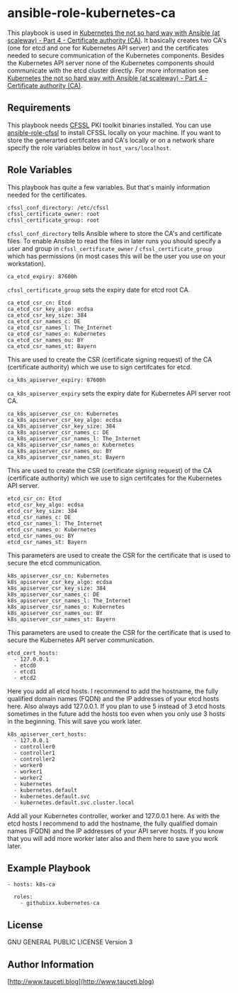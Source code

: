 ansible-role-kubernetes-ca
==========================

This playbook is used in [Kubernetes the not so hard way with Ansible (at scaleway) - Part 4 - Certificate authority (CA)](https://www.tauceti.blog/post/kubernetes-the-not-so-hard-way-with-ansible-at-scaleway-part-4/). It basically creates two CA's (one for etcd and one for Kubernetes API server) and the certificates needed to secure communication of the Kubernetes components. Besides the Kubernetes API server none of the Kubernetes components should communicate with the etcd cluster directly. For more information see [Kubernetes the not so hard way with Ansible (at scaleway) - Part 4 - Certificate authority (CA)](https://www.tauceti.blog/post/kubernetes-the-not-so-hard-way-with-ansible-at-scaleway-part-4/).

Requirements
------------

This playbook needs [CFSSL](https://github.com/cloudflare/cfssl) PKI toolkit binaries installed. You can use [ansible-role-cfssl](https://github.com/githubixx/ansible-role-cfssl) to install CFSSL locally on your machine. If you want to store the generarted certifcates and CA's locally or on a network share specify the role variables below in `host_vars/localhost`.

Role Variables
--------------

This playbook has quite a few variables. But that's mainly information needed for the certificates.

```
cfssl_conf_directory: /etc/cfssl
cfssl_certificate_owner: root
cfssl_certificate_group: root
```

`cfssl_conf_directory` tells Ansible where to store the CA's and certificate files. To enable Ansible to read the files in later runs you should specify a user and group in `cfssl_certificate_owner` / `cfssl_certificate_group` which has permissions (in most cases this will be the user you use on your workstation).

```
ca_etcd_expiry: 87600h
```
`cfssl_certificate_group` sets the expiry date for etcd root CA.

```
ca_etcd_csr_cn: Etcd
ca_etcd_csr_key_algo: ecdsa
ca_etcd_csr_key_size: 384
ca_etcd_csr_names_c: DE
ca_etcd_csr_names_l: The_Internet
ca_etcd_csr_names_o: Kubernetes
ca_etcd_csr_names_ou: BY
ca_etcd_csr_names_st: Bayern
```
This are used to create the CSR (certificate signing request) of the CA (certificate authority) which we use to sign certifcates for etcd.

```
ca_k8s_apiserver_expiry: 87600h
```
`ca_k8s_apiserver_expiry` sets the expiry date for Kubernetes API server root CA.

```
ca_k8s_apiserver_csr_cn: Kubernetes
ca_k8s_apiserver_csr_key_algo: ecdsa
ca_k8s_apiserver_csr_key_size: 384
ca_k8s_apiserver_csr_names_c: DE
ca_k8s_apiserver_csr_names_l: The_Internet
ca_k8s_apiserver_csr_names_o: Kubernetes
ca_k8s_apiserver_csr_names_ou: BY
ca_k8s_apiserver_csr_names_st: Bayern
```
This are used to create the CSR (certificate signing request) of the CA (certificate authority) which we use to sign certifcates for the Kubernetes API server.

```
etcd_csr_cn: Etcd
etcd_csr_key_algo: ecdsa
etcd_csr_key_size: 384
etcd_csr_names_c: DE
etcd_csr_names_l: The_Internet
etcd_csr_names_o: Kubernetes
etcd_csr_names_ou: BY
etcd_csr_names_st: Bayern
```
This parameters are used to create the CSR for the certificate that is used to secure the etcd communication.

```
k8s_apiserver_csr_cn: Kubernetes
k8s_apiserver_csr_key_algo: ecdsa
k8s_apiserver_csr_key_size: 384
k8s_apiserver_csr_names_c: DE
k8s_apiserver_csr_names_l: The_Internet
k8s_apiserver_csr_names_o: Kubernetes
k8s_apiserver_csr_names_ou: BY
k8s_apiserver_csr_names_st: Bayern
```
This parameters are used to create the CSR for the certificate that is used to secure the Kubernetes API server communication.

```
etcd_cert_hosts:
  - 127.0.0.1
  - etcd0
  - etcd1
  - etcd2
```
Here you add all etcd hosts. I recommend to add the hostname, the fully qualified domain names (FQDN) and the IP addresses of your etcd hosts here. Also always add 127.0.0.1. If you plan to use 5 instead of 3 etcd hosts sometimes in the future add the hosts too even when you only use 3 hosts in the beginning. This will save you work later.

```
k8s_apiserver_cert_hosts:
  - 127.0.0.1
  - controller0
  - controller1
  - controller2
  - worker0
  - worker1
  - worker2
  - kubernetes
  - kubernetes.default
  - kubernetes.default.svc
  - kubernetes.default.svc.cluster.local
```
Add all your Kubernetes controller, worker and 127.0.0.1 here. As with the etcd hosts I recommend to add the hostname, the fully qualified domain names (FQDN) and the IP addresses of your API server hosts. If you know that you will add more worker later also and them here to save you work later.

Example Playbook
----------------

```
- hosts: k8s-ca

  roles:
    - githubixx.kubernetes-ca
```

License
-------

GNU GENERAL PUBLIC LICENSE Version 3

Author Information
------------------

[http://www.tauceti.blog](http://www.tauceti.blog)
